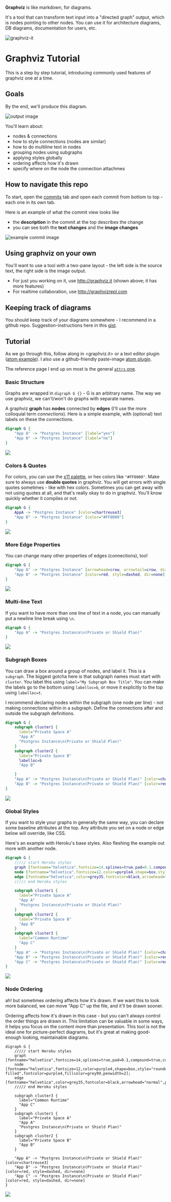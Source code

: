 **Graphviz** is like markdown, for diagrams.

It's a tool that can transform text input into a "directed graph" output, which is nodes pointing to other nodes. You can use it for architecture diagrams, DB diagrams, documentation for users, etc.

![graphviz-it](https://gist.githubusercontent.com/caseywatts/be69bf941fa1f8e264bd07de698366a0/raw/7902020b86692b548b131e5cd4b8376687c6d898/graphviz-it.png)

# Graphviz Tutorial

This is a step by step tutorial, introducing commonly used features of graphviz one at a time.


## Goals

By the end, we'll produce this diagram.

![output image](output.png?raw=true)

You'll learn about:
- nodes & connections
- how to style connections (nodes are similar)
- how to do multiline text in nodes
- grouping nodes using subgraphs
- applying styles globally
- ordering affects how it's drawn
- specify where on the node the connection attachmes

## How to navigate this repo

To start, open the [commits](https://github.com/caseywatts/graphviz-tutorial/commits/master) tab and open each commit from bottom to top - each one in its own tab.

Here is an example of what the commit view looks like
- the **description** in the commit at the top describes the change
- you can see both the **text changes** and the **image changes**

![example commit image](examplecommit.png?raw=true)


## Using graphviz on your own

You'll want to use a tool with a two-pane layout - the left side is the source text, the right side is the image output.
- For just you working on it, use <http://graphviz.it> (shown above; it has more features)
- For realtime collaboration, use <http://graphvizrepl.com>

## Keeping track of diagrams
You should keep track of your diagrams somewhere - I recommend in a github repo. Suggestion-instructions here in this [gist](https://caseywatts.com/graphviz).

## Tutorial

As we go through this, follow along in <graphviz.it> or a text editor plugin ([atom example](https://github.com/sverweij/atom-graphviz-preview-plus)). I also use a github-friendly paste-image [atom plugin](https://github.com/tlnagy/atom-markdown-image-assistant).

The reference page I end up on most is the general [`attrs` one](https://www.graphviz.org/doc/info/attrs.html).

### Basic Structure
Graphs are wrapped in `digraph G {}` - G is an arbitrary name. The way we use graphviz, we can't/won't do graphs with separate names.

A graphviz **graph** has **nodes** connected by **edges** (I'll use the more colloquial term *connections*). Here is a simple example, with (optional) text labels on these the connections.

```dot
digraph G {
    "App A" -> "Postgres Instance" [label="yes"]
    "App B" -> "Postgres Instance" [label="no"]
}
```

![](assets/README-43699752.png)

### Colors & Quotes
For colors, you can use the [x11 palette](https://www.graphviz.org/doc/info/colors.html), or hex colors like `"#FF0000"`. Make sure to always use **double quotes** in graphviz. You will get errors with single quotes sometimes - like with hex colors. Sometimes you can get away with not using quotes at all, and that's really okay to do in graphviz. You'll know quickly whether it compiles or not.

```dot
digraph G {
    AppA -> "Postgres Instance" [color=chartreuse3]
    "App B" -> "Postgres Instance" [color="#FF0000"]
}
```

![](assets/README-de5c0fb4.png)

### More Edge Properties

You can change many other properties of edges (connections), too!

```dot
digraph G {
    "App A" -> "Postgres Instance" [arrowhead=crow, arrowtail=crow, dir=both]
    "App B" -> "Postgres Instance" [color=red, style=dashed, dir=none]
}
```

![](assets/README-4164a80d.png)

### Multi-line Text

If you want to have more than one line of text in a node, you can manually put a newline line break using `\n`.

```dot
digraph G {
    "App A" -> "Postgres Instance\n(Private or Shield Plan)"
}
```

![](assets/README-37c14c17.png)

### Subgraph Boxes

You can draw a box around a group of nodes, and label it. This is a `subgraph`. The biggest gotcha here is that subgraph names must start with `cluster`. You label this using `label="My Subgraph Box Title"`. You can make the labels go to the bottom using `labelloc=b`, or move it explicitly to the top using `labelloc=t`.

 I recommend declaring nodes within the subgraph (one node per line) - not making connections within in a subgraph. Define the connections after and outside the subgraph definitions.

```dot
digraph G {
    subgraph cluster1 {
      label="Private Space A"
      "App A"
      "Postgres Instance\n(Private or Shield Plan)"
    }
    subgraph cluster2 {
      label="Private Space B"
      labelloc=b
      "App B"

    }
    "App A" -> "Postgres Instance\n(Private or Shield Plan)" [color=chartreuse3]
    "App B" -> "Postgres Instance\n(Private or Shield Plan)" [color=red, style=dashed]
}
```

![](assets/README-acf509cb.png)


### Global Styles

If you want to style your graphs in generally the same way, you can declare some baseline attributes at the top. Any attribute you set on a node or edge below will override, like CSS.

Here's an example with Heroku's base styles. Also fleshing the example out more with another node.

```dot
digraph G {
    ///// start Heroku styles
    graph [fontname="helvetica",fontsize=14,splines=true,pad=0.1,compound=true,color="grey60",fontcolor="grey10",fillcolor=grey95,style="filled"];
    node [fontname="helvetica",fontsize=12,color=purple4,shape=box,style="rounded, filled",fontcolor=purple4,fillcolor=grey99,penwidth=2];
    edge [fontname="helvetica",color=grey35,fontcolor=black,arrowhead="normal",penwidth=2,arrowsize=0.5];
    ///// end Heroku styles

    subgraph cluster1 {
      label="Private Space A"
      "App A"
      "Postgres Instance\n(Private or Shield Plan)"
    }
    subgraph cluster2 {
      label="Private Space B"
      "App B"
    }
    subgraph cluster3 {
      label="Common Runtime"
      "App C"
    }
    "App A" -> "Postgres Instance\n(Private or Shield Plan)" [color=chartreuse3]
    "App B" -> "Postgres Instance\n(Private or Shield Plan)" [color=red, style=dashed]
    "App C" -> "Postgres Instance\n(Private or Shield Plan)" [color=red, style=dashed]
}
```

![](assets/README-5fadf1a3.png)


### Node Ordering
ah! but sometimes ordering affects how it's drawn. If we want this to look more balanced, we can move "App C" up the file, and it'll be drawn sooner.

Ordering affects how it's drawn in this case - but you can't always control the order things are drawn in. This limitation can be valuable in some ways, it helps you focus on the content more than presentation. This tool is not the ideal one for picture-perfect diagrams, but it's great at making good-enough looking, maintainable diagrams.

```
digraph G {
    ///// start Heroku styles
    graph [fontname="helvetica",fontsize=14,splines=true,pad=0.1,compound=true,color="grey60",fontcolor="grey10",fillcolor=grey95,style="filled"];
    node [fontname="helvetica",fontsize=12,color=purple4,shape=box,style="rounded, filled",fontcolor=purple4,fillcolor=grey99,penwidth=2];
    edge [fontname="helvetica",color=grey35,fontcolor=black,arrowhead="normal",penwidth=2,arrowsize=0.5];
    ///// end Heroku styles

    subgraph cluster3 {
      label="Common Runtime"
      "App C"
    }
    subgraph cluster1 {
      label="Private Space A"
      "App A"
      "Postgres Instance\n(Private or Shield Plan)"
    }
    subgraph cluster2 {
      label="Private Space B"
      "App B"
    }

    "App A" -> "Postgres Instance\n(Private or Shield Plan)" [color=chartreuse3]
    "App B" -> "Postgres Instance\n(Private or Shield Plan)" [color=red, style=dashed, dir=none]
    "App C" -> "Postgres Instance\n(Private or Shield Plan)" [color=red, style=dashed, dir=none]
}
```

![](assets/README-260ecd8a.png)
